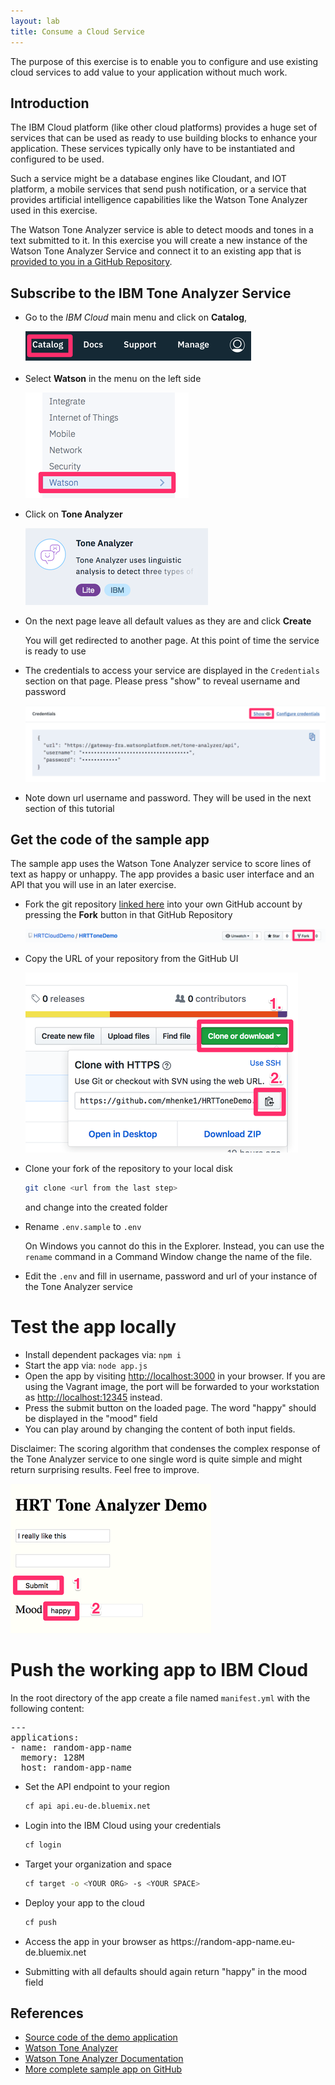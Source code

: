 ```yaml
---
layout: lab
title: Consume a Cloud Service
---
```


The purpose of this exercise is to enable you to configure and use existing cloud services to add value to your application without much work.

## Introduction

The IBM Cloud platform (like other cloud platforms) provides a huge set of services
that can be used as ready to use building blocks to enhance your application. These services typically only have to be instantiated and configured to be used.

Such a service might be a database engines like Cloudant, and IOT platform, a mobile services that send push notification, or a service that provides artificial intelligence capabilities like the Watson Tone Analyzer used in this exercise.

The Watson Tone Analyzer service is able to detect moods and tones in a text submitted to it. In this exercise you will create a new instance of the Watson Tone Analyzer Service and connect it to an existing app that is [provided to you in a GitHub Repository](https://github.com/HRTCloudDemo/HRTToneDemo).

## Subscribe to the IBM Tone Analyzer Service

- Go to the _IBM Cloud_ main menu and click on **Catalog**,

  ![catalog](catalog.png)

- Select **Watson** in the menu on the left side

  ![Watson](watson.png)

- Click on **Tone Analyzer**

  ![Tone Analyzer](tone_tile.png)

- On the next page leave all default values as they are and click **Create**

  You will get redirected to another page. At this point of time the service is ready to use

- The credentials to access your service are displayed in the `Credentials` section on that page. Please press "show" to reveal username and password

  ![Credentials](show_creds.png)

- Note down url username and password. They will be used in the next section of this     tutorial

## Get the code of the sample app

The sample app uses the Watson Tone Analyzer service to score lines of text as happy or unhappy.
The app provides a basic user interface and an API that you will use in an later exercise.

- Fork the git repository [linked here](https://github.com/HRTCloudDemo/HRTToneDemo) into your own GitHub account by pressing the **Fork** button in that GitHub Repository

  ![Fork the repo](fork.png)

- Copy the URL of your repository from the GitHub UI

  ![Copy the fork's URL](clone.png)

- Clone your fork of the repository to your local disk

  ```bash
  git clone <url from the last step>
  ```

  and change into the created folder

- Rename `.env.sample` to `.env`

  On Windows you cannot do this in the Explorer.
  Instead, you can use the `rename` command in a Command Window change the name of the file.

- Edit the `.env` and fill in username, password and url of your instance of the Tone Analyzer service

# Test the app locally

- Install dependent packages via: `npm i`
- Start the app via: `node app.js`
- Open the app by visiting [http://localhost:3000](http://localhost:3000) in your browser. If you are using the Vagrant image, the port will be forwarded to your workstation as [http://localhost:12345](http://localhost:12345) instead.
- Press the submit button on the loaded page. The word "happy" should be displayed in the "mood" field
- You can play around by changing the content of both input fields.

Disclaimer: The scoring algorithm that condenses the complex response of the Tone Analyzer service to one single word is quite simple and might return surprising results. Feel free to improve.

![Tone app](toneapp.png)

# Push the working app to IBM Cloud

In the root directory of the app create a file named `manifest.yml` with the following content:

<pre>
---
applications:
- name: <span class="app_name"><span class="app_name">random-app-name</span></span>
  memory: 128M
  host: <span class="app_name"><span class="app_name">random-app-name</span></span>
</pre>

- Set the API endpoint to your region

  ```bash
  cf api api.eu-de.bluemix.net
  ```

- Login into the IBM Cloud using your credentials

  ```bash
  cf login
  ```

- Target your organization and space

  ```bash
  cf target -o <YOUR ORG> -s <YOUR SPACE>
  ```

- Deploy your app to the cloud

  ```bash
  cf push
  ```

- Access the app in your browser as https://<span class="app_name">random-app-name</span>.eu-de.bluemix.net

- Submitting with all defaults should again return "happy" in the mood field

## References

* [Source code of the demo application](https://github.com/HRTCloudDemo/HRTToneDemo)
* [Watson Tone Analyzer](https://www.ibm.com/watson/services/tone-analyzer/)
* [Watson Tone Analyzer Documentation](https://console.bluemix.net/docs/services/tone-analyzer/index.html#about)
* [More complete sample app on GitHub](https://github.com/watson-developer-cloud/tone-analyzer-nodejs)
